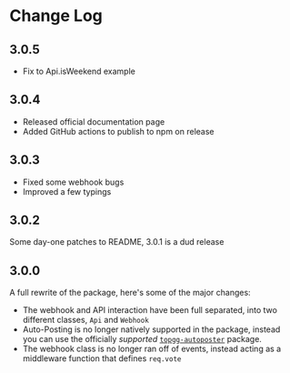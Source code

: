 <a name="Change Log"></a>

# Change Log

## 3.0.5
  - Fix to Api.isWeekend example

## 3.0.4
  - Released official documentation page
  - Added GitHub actions to publish to npm on release

## 3.0.3
  - Fixed some webhook bugs
  - Improved a few typings

## 3.0.2
Some day-one patches to README, 3.0.1 is a dud release

## 3.0.0
A full rewrite of the package, here's some of the major changes:
  - The webhook and API interaction have been full separated, into two different classes, `Api` and `Webhook`
  - Auto-Posting is no longer natively supported in the package, instead you can use the officially *supported* [`topgg-autoposter`](https://npmjs.com/topgg-autoposter) package.
  - The webhook class is no longer ran off of events, instead acting as a middleware function that defines `req.vote`
